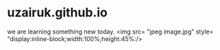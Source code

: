 # uzairuk.github.io
we are learning something new today.
<img src= "jpeg image.jpg" style= "display:inline-block;width:100%;height:45%:/>
